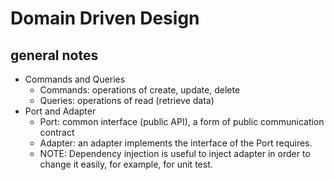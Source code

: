 # Domain Driven Design

## general notes

- Commands and Queries
  - Commands: operations of create, update, delete
  - Queries: operations of read (retrieve data)
- Port and Adapter
  - Port: common interface (public API), a form of public communication contract
  - Adapter: an adapter implements the interface of the Port requires.
  - NOTE: Dependency injection is useful to inject adapter in order to change it easily, for example, for unit test. 